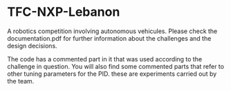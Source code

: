 # TFC-NXP-Lebanon

A robotics competition involving autonomous vehicules.
Please check the documentation.pdf for further information about the challenges and the design decisions. 

The code has a commented part in it that was used according to the challenge in question. You will also find some commented parts that refer to other tuning parameters for the PID. these are experiments carried out by the team. 

